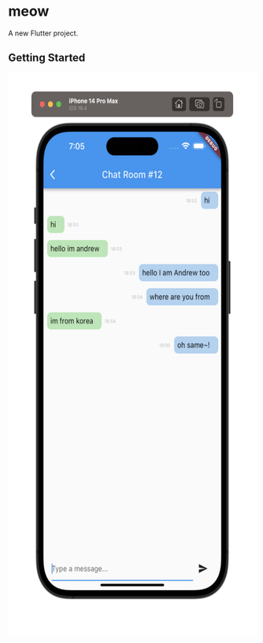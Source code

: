 # meow

A new Flutter project.

## Getting Started

<img src="meow.png" alt="drawing" width=600 height=1146/>
